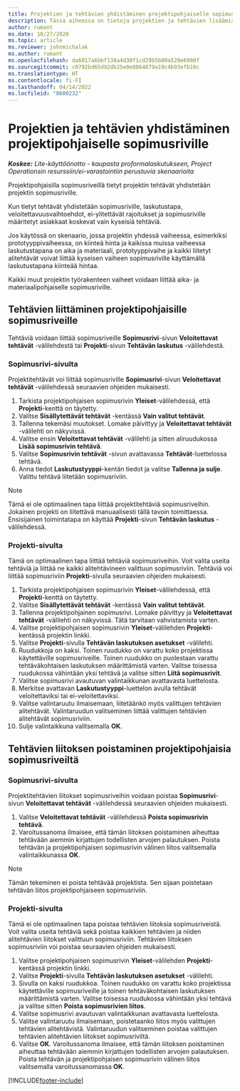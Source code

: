 ```yaml
---
title: Projektien ja tehtävien yhdistäminen projektipohjaiselle sopimusriville – lite
description: Tässä aiheessa on tietoja projektien ja tehtävien lisäämisestä sopimusriville ja niiden poistamisesta sopimusriviltä.
author: rumant
ms.date: 10/27/2020
ms.topic: article
ms.reviewer: johnmichalak
ms.author: rumant
ms.openlocfilehash: da6017a6bbf138a4d30f1cd29b5b00a520e6990f
ms.sourcegitcommit: c0792bd65d92db25e0e8864879a19c4b93efb10c
ms.translationtype: HT
ms.contentlocale: fi-FI
ms.lasthandoff: 04/14/2022
ms.locfileid: "8600232"
---
```

# <a name="map-projects-and-tasks-to-a-project-based-contract-line"></a>Projektien ja tehtävien yhdistäminen projektipohjaiselle sopimusriville 

_**Koskee:** Lite-käyttöönotto - kaupasta proformalaskutukseen, Project Operationsin resurssiin/ei-varastointiin perustuvia skenaarioita_

Projektipohjaisilla sopimusriveillä tietyt projektin tehtävät yhdistetään projektin sopimusriville.

Kun tietyt tehtävät yhdistetään sopimusriville, laskutustapa, veloitettavuusvaihtoehdot, ei-ylitettävät rajoitukset ja sopimusriville määritetyt asiakkaat koskevat vain kyseisiä tehtäviä.

Jos käytössä on skenaario, jossa projektin yhdessä vaiheessa, esimerkiksi prototyyppivaiheessa, on kiinteä hinta ja kaikissa muissa vaiheessa laskutustapana on aika ja materiaali, prototyyppivaihe ja kaikki liitetyt alitehtävät voivat liittää kyseisen vaiheen sopimusriville käyttämällä laskutustapana kiinteää hintaa.

Kaikki muut projektin työrakenteen vaiheet voidaan liittää aika- ja materiaalipohjaiselle sopimusriville.

## <a name="associate-tasks-to-project-based-contract-lines"></a>Tehtävien liittäminen projektipohjaisille sopimusriveille

Tehtäviä voidaan liittää sopimusriveille **Sopimusrivi**-sivun **Veloitettavat tehtävät** -välilehdestä tai **Projekti**-sivun **Tehtävän laskutus** -välilehdestä.

### <a name="from-the-contract-line-page"></a>Sopimusrivi-sivulta

Projektitehtävät voi liittää sopimusriville **Sopimusrivi**-sivun **Veloitettavat tehtävät** -välilehdessä seuraavien ohjeiden mukaisesti.

1. Tarkista projektipohjaisen sopimusrivin **Yleiset**-välilehdessä, että **Projekti**-kenttä on täytetty.
2. Valitse **Sisällytettävät tehtävät** -kentässä **Vain valitut tehtävät**.
3. Tallenna tekemäsi muutokset. Lomake päivittyy ja **Veloitettavat tehtävät** -välilehti on näkyvissä.
4. Valitse ensin **Veloitettavat tehtävät** -välilehti ja sitten aliruudukossa **Lisää sopimusrivin tehtävä**.
5. Valitse **Sopimusrivin tehtävät** -sivun avattavassa **Tehtävät**-luettelossa tehtävä. 
6. Anna tiedot **Laskutustyyppi**-kentän tiedot ja valitse **Tallenna ja sulje**. Valittu tehtävä liitetään sopimusriviin.

> [!NOTE]
> Tämä ei ole optimaalinen tapa liittää projektitehtäviä sopimusriveihin. Jokainen projekti on liitettävä manuaalisesti tällä tavoin toimittaessa. Ensisijainen toimintatapa on käyttää **Projekti**-sivun **Tehtävän laskutus** -välilehdessä.

### <a name="from-the-project-page"></a>Projekti-sivulta

Tämä on optimaalinen tapa liittää tehtäviä sopimusriveihin. Voit valita useita tehtäviä ja liittää ne kaikki alitehtävineen valittuun sopimusriviin. Tehtäviä voi liittää sopimusriviin **Projekti**-sivulla seuraavien ohjeiden mukaisesti.

1. Tarkista projektipohjaisen sopimusrivin **Yleiset**-välilehdessä, että **Projekti**-kenttä on täytetty.
2. Valitse **Sisällytettävät tehtävät** -kentässä **Vain valitut tehtävät**.
3. Tallenna projektipohjainen sopimusrivi. Lomake päivittyy ja **Veloitettavat tehtävät** -välilehti on näkyvissä. Tätä tarvitaan vahvistamista varten.
4. Valitse projektipohjaisen sopimusrivin **Yleiset**-välilehden **Projekti**-kentässä projektin linkki.
5. Valitse **Projekti**-sivulla **Tehtävän laskutuksen asetukset** -välilehti.
6. Ruudukkoja on kaksi. Toinen ruudukko on varattu koko projektissa käytettäville sopimusriveille. Toinen ruudukko on puolestaan varattu tehtäväkohtaisen laskutuksen määrittämistä varten. Valitse toisessa ruudukossa vähintään yksi tehtävä ja valitse sitten **Liitä sopimusrivit**.
7. Valitse sopimusrivi avautuvan valintaikkunan avattavasta luettelosta.
8. Merkitse avattavan **Laskutustyyppi**-luettelon avulla tehtävät veloitettaviksi tai ei-veloitettaviksi.
9. Valitse valintaruutu ilmaisemaan, liitetäänkö myös valittujen tehtävien alitehtävät. Valintaruudun valitseminen liittää valittujen tehtävien alitehtävät sopimusriviin.
10. Sulje valintaikkuna valitsemalla **OK**.

## <a name="unassociate-tasks-from-project-based-contract-lines"></a>Tehtävien liitoksen poistaminen projektipohjaisia sopimusriveiltä

### <a name="from-the-contract-line-page"></a>Sopimusrivi-sivulta

Projektitehtävien liitokset sopimusriveihin voidaan poistaa **Sopimusrivi**-sivun **Veloitettavat tehtävät** -välilehdessä seuraavien ohjeiden mukaisesti.

1. Valitse **Veloitettavat tehtävät** -välilehdessä **Poista sopimusrivin tehtävä**.
2. Varoitussanoma ilmaisee, että tämän liitoksen poistaminen aiheuttaa tehtävään aiemmin kirjattujen todellisten arvojen palautuksen. Poista tehtävän ja projektipohjaisen sopimusrivin välinen liitos valitsemalla valintaikkunassa **OK**. 

> [!NOTE]
> Tämän tekeminen ei poista tehtävää projektista. Sen sijaan poistetaan tehtävän liitos projektipohjaiseen sopimusriviin.

### <a name="from-the-project-page"></a>Projekti-sivulta

Tämä ei ole optimaalinen tapa poistaa tehtävien liitoksia sopimusriveistä. Voit valita useita tehtäviä sekä poistaa kaikkien tehtävien ja niiden alitehtävien liitokset valittuun sopimusriviin. Tehtävien liitoksen sopimusriviin voi poistaa seuraavien ohjeiden mukaisesti.

1. Valitse projektipohjaisen sopimusrivin **Yleiset**-välilehden **Projekti**-kentässä projektin linkki.
2. Valitse **Projekti**-sivulla **Tehtävän laskutuksen asetukset** -välilehti.
3. Sivulla on kaksi ruudukkoa. Toinen ruudukko on varattu koko projektissa käytettäville sopimusriveille ja toinen tehtäväkohtaisen laskutuksen määrittämistä varten. Valitse toisessa ruudukossa vähintään yksi tehtävä ja valitse sitten **Poista sopimusrivien liitos**.
4. Valitse sopimusrivi avautuvan valintaikkunan avattavasta luettelosta.
5. Valitse valintaruutu ilmaisemaan, poistetaanko liitos myös valittujen tehtävien alitehtävistä. Valintaruudun valitseminen poistaa valittujen tehtävien alitehtävien liitokset sopimusriviltä.
6. Valitse **OK**. Varoitussanoma ilmaisee, että tämän liitoksen poistaminen aiheuttaa tehtävään aiemmin kirjattujen todellisten arvojen palautuksen. Poista tehtävän ja projektipohjaisen sopimusrivin välinen liitos valitsemalla varoitussanomassa **OK**.


[!INCLUDE[footer-include](../../includes/footer-banner.md)]
